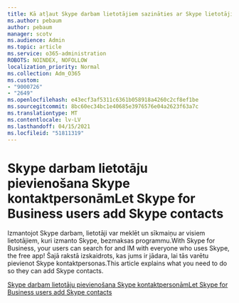 ```yaml
---
title: Kā atļaut Skype darbam lietotājiem sazināties ar Skype lietotājiem
ms.author: pebaum
author: pebaum
manager: scotv
ms.audience: Admin
ms.topic: article
ms.service: o365-administration
ROBOTS: NOINDEX, NOFOLLOW
localization_priority: Normal
ms.collection: Adm_O365
ms.custom:
- "9000726"
- "2649"
ms.openlocfilehash: e43ecf3af5311c6361b058918a4260c2cf8ef1be
ms.sourcegitcommit: 8bc60ec34bc1e40685e3976576e04a2623f63a7c
ms.translationtype: MT
ms.contentlocale: lv-LV
ms.lasthandoff: 04/15/2021
ms.locfileid: "51811319"
---
```

# <a name="let-skype-for-business-users-add-skype-contacts"></a><span data-ttu-id="b7be1-102">Skype darbam lietotāju pievienošana Skype kontaktpersonām</span><span class="sxs-lookup"><span data-stu-id="b7be1-102">Let Skype for Business users add Skype contacts</span></span>

<span data-ttu-id="b7be1-103">Izmantojot Skype darbam, lietotāji var meklēt un sīkmaiņu ar visiem lietotājiem, kuri izmanto Skype, bezmaksas programmu.</span><span class="sxs-lookup"><span data-stu-id="b7be1-103">With Skype for Business, your users can search for and IM with everyone who uses Skype, the free app!</span></span> <span data-ttu-id="b7be1-104">Šajā rakstā izskaidrots, kas jums ir jādara, lai tās varētu pievienot Skype kontaktpersonas.</span><span class="sxs-lookup"><span data-stu-id="b7be1-104">This article explains what you need to do so they can add Skype contacts.</span></span>

[<span data-ttu-id="b7be1-105">Skype darbam lietotāju pievienošana Skype kontaktpersonām</span><span class="sxs-lookup"><span data-stu-id="b7be1-105">Let Skype for Business users add Skype contacts</span></span>](https://docs.microsoft.com/skypeforbusiness/set-up-skype-for-business-online/let-skype-for-business-users-add-skype-contacts)